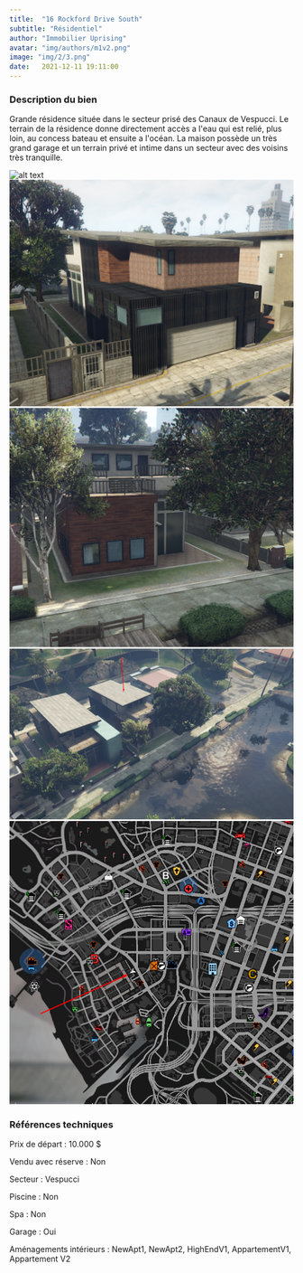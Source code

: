 ```yaml
---
title:  "16 Rockford Drive South"
subtitle: "Résidentiel"
author: "Immobilier Uprising"
avatar: "img/authors/m1v2.png"
image: "img/2/3.png"
date:   2021-12-11 19:11:00
---
```


### Description du bien
Grande résidence située dans le secteur prisé des Canaux de Vespucci. Le terrain de la résidence donne directement accès a l'eau qui est relié, plus loin, au concess bateau et ensuite a l'océan. La maison possède un très grand garage et un terrain privé et intime dans un secteur avec des voisins très tranquille. 


<img src="img/2/a.png" alt="alt text" title="image Title" width="650"/>

<img src="img/2/1.png" alt="alt text" title="image Title" width="650"/>

<img src="img/2/2.png" alt="alt text" title="image Title" width="650"/>

<img src="img/2/3.png" alt="alt text" title="image Title" width="650"/>

<img src="img/2/map.png" alt="alt text" title="image Title" width="650"/>


### Références techniques
Prix de départ : 10.000 $

Vendu avec réserve : Non

Secteur : Vespucci

Piscine : Non

Spa : Non

Garage : Oui

Aménagements intérieurs : NewApt1, NewApt2, HighEndV1, AppartementV1, Appartement V2